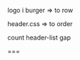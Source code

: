 <!-- //todo  -->

<!-- //*  -->

logo i burger => to row

<!-- //?  -->

header.css => to order

<!-- //?  -->

count header-list gap

===

<!-- //todo  -->
